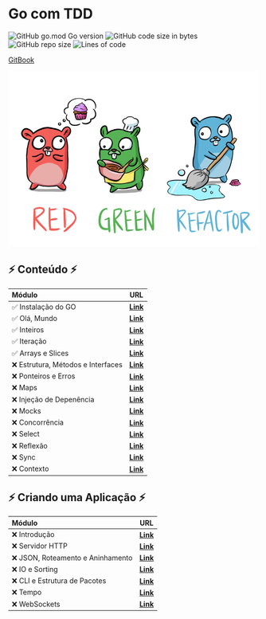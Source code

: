 # Go com TDD

![GitHub go.mod Go version](https://img.shields.io/github/go-mod/go-version/Brunoquindeler/go-com-testes)
![GitHub code size in bytes](https://img.shields.io/github/languages/code-size/Brunoquindeler/go-com-testes)
![GitHub repo size](https://img.shields.io/github/repo-size/Brunoquindeler/go-com-testes)
![Lines of code](https://img.shields.io/tokei/lines/github/Brunoquindeler/go-com-testes)

[GitBook](https://larien.gitbook.io/aprenda-go-com-testes/)

![Red Green Refactor](assets/red-green-blue-gophers-smaller.png)

## ⚡️ Conteúdo ⚡️
|                Módulo                |                                                         URL                                                         |
|:-------------------------------------|---------------------------------------------------------------------------------------------------------------------|
| ✅ Instalação do GO                 | [**Link**](https://larien.gitbook.io/aprenda-go-com-testes/primeiros-passos-com-go/instalacao-do-go)                |
| ✅ Olá, Mundo                       | [**Link**](https://larien.gitbook.io/aprenda-go-com-testes/primeiros-passos-com-go/ola-mundo)                       |
| ✅ Inteiros                         | [**Link**](https://larien.gitbook.io/aprenda-go-com-testes/primeiros-passos-com-go/inteiros)                        |
| ✅ Iteração                         | [**Link**](https://larien.gitbook.io/aprenda-go-com-testes/primeiros-passos-com-go/iteracao)                        |
| ✅ Arrays e Slices                  | [**Link**](https://larien.gitbook.io/aprenda-go-com-testes/primeiros-passos-com-go/arrays-e-slices)                 |
| ❌ Estrutura, Métodos e Interfaces  | [**Link**](https://larien.gitbook.io/aprenda-go-com-testes/primeiros-passos-com-go/estruturas-metodos-e-interfaces) |
| ❌ Ponteiros e Erros                | [**Link**](https://larien.gitbook.io/aprenda-go-com-testes/primeiros-passos-com-go/ponteiros-e-erros)               |
| ❌ Maps                             | [**Link**](https://larien.gitbook.io/aprenda-go-com-testes/primeiros-passos-com-go/maps)                            |
| ❌ Injeção de Depenência            | [**Link**](https://larien.gitbook.io/aprenda-go-com-testes/primeiros-passos-com-go/injecao-de-dependencia)          |
| ❌ Mocks                            | [**Link**](https://larien.gitbook.io/aprenda-go-com-testes/primeiros-passos-com-go/mocks)                           |
| ❌ Concorrência                     | [**Link**](https://larien.gitbook.io/aprenda-go-com-testes/primeiros-passos-com-go/concorrencia)                    |
| ❌ Select                           | [**Link**](https://larien.gitbook.io/aprenda-go-com-testes/primeiros-passos-com-go/select)                          |
| ❌ Reflexão                         | [**Link**](https://larien.gitbook.io/aprenda-go-com-testes/primeiros-passos-com-go/reflection)                      |
| ❌ Sync                             | [**Link**](https://larien.gitbook.io/aprenda-go-com-testes/primeiros-passos-com-go/sync)                            |
| ❌ Contexto                         | [**Link**](https://larien.gitbook.io/aprenda-go-com-testes/primeiros-passos-com-go/contexto)                        |


## ⚡️ Criando uma Aplicação ⚡️
|               Módulo               |                                                URL                                                |
|:-----------------------------------|---------------------------------------------------------------------------------------------------|
| ❌ Introdução                     | [**Link**](https://larien.gitbook.io/aprenda-go-com-testes/criando-uma-aplicacao/introducao)       |
| ❌ Servidor HTTP                  | [**Link**](https://larien.gitbook.io/aprenda-go-com-testes/criando-uma-aplicacao/servidor-http)    |
| ❌ JSON, Roteamento e Aninhamento | [**Link**](https://larien.gitbook.io/aprenda-go-com-testes/criando-uma-aplicacao/json)             |
| ❌ IO e Sorting                   | [**Link**](https://larien.gitbook.io/aprenda-go-com-testes/criando-uma-aplicacao/io)               |
| ❌ CLI e Estrutura de Pacotes     | [**Link**](https://larien.gitbook.io/aprenda-go-com-testes/criando-uma-aplicacao/linha-de-comando) |
| ❌ Tempo                          | [**Link**](https://larien.gitbook.io/aprenda-go-com-testes/criando-uma-aplicacao/time)             |
| ❌ WebSockets                     | [**Link**](https://larien.gitbook.io/aprenda-go-com-testes/criando-uma-aplicacao/websockets)       |
